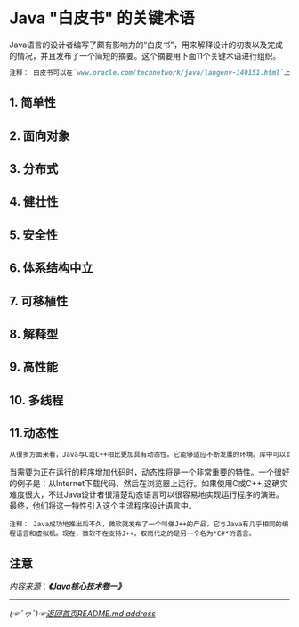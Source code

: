 # Java "白皮书" 的关键术语  

Java语言的设计者编写了颇有影响力的“白皮书”，用来解释设计的初衷以及完成的情况，并且发布了一个简短的摘要。这个摘要用下面11个关键术语进行组织。


```markdown
注释： 白皮书可以在`www.oracle.com/technetwork/java/langenv-140151.html`上找到。关于11个关键术语的概述可以查看`http://horstmann.com/corejava/java-an-overview/7Gosling.pdf`。  
```
## 1. 简单性  

## 2. 面向对象

## 3. 分布式  

## 4. 健壮性

## 5. 安全性  

## 6. 体系结构中立

## 7. 可移植性  

## 8. 解释型  

## 9. 高性能  

## 10. 多线程  

## 11.动态性  

```markdown
从很多方面来看，Java与C或C++相比更加具有动态性。它能够适应不断发展的环境。库中可以自由地添加新方法和实例变量，而对客户端却没有任何影响。在Java中找出运行时类型信息十分简单。
```

当需要为正在运行的程序增加代码时，动态性将是一个非常重要的特性。一个很好的例子是：从Internet下载代码，然后在浏览器上运行。如果使用C或C++,这确实难度很大，不过Java设计者很清楚动态语言可以很容易地实现运行程序的演进。最终，他们将这一特性引入这个主流程序设计语言中。

```
注释： Java成功地推出后不久，微软就发布了一个叫做J++的产品，它与Java有几乎相同的编程语言和虚拟机。现在，微软不在支持J++，取而代之的是另一个名为*C#*的语言。
```

## 注意
*内容来源*：***《Java核心技术卷一》***  

___________
*(☞ﾟヮﾟ)☞[返回首页README.md address](https://github.com/fredomli/java-standard)*
